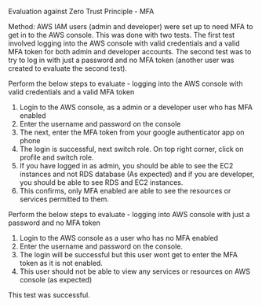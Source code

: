 Evaluation against Zero Trust Principle - MFA

Method: AWS IAM users (admin and developer) were set up to need MFA to get in to the AWS console. This was done with two tests. The first test involved logging into the AWS console with valid credentials and a valid MFA token for both admin and developer accounts. The second test was to try to log in with just a password and no MFA token (another user was created to evaluate the second test).

Perform the below steps to evaluate - logging into the AWS console with valid credentials and a valid MFA token 
1. Login to the AWS console, as a admin or a developer user who has MFA enabled
2. Enter the username and password on the console
3. The next, enter the MFA token from your google authenticator app on phone
4. The login is successful, next switch role. On top right corner, click on profile and switch role.
5. If you have logged in as admin, you should be able to see the EC2 instances and not RDS database (As expected) and if you are developer, you should be able to see RDS and EC2 instances.
6. This confirms, only MFA enabled are able to see the resources or services permitted to them.

Perform the below steps to evaluate - logging into AWS console with just a password and no MFA token 
1. Login to the AWS console as a user who has no MFA enabled
2. Enter the username and password on the console.
3. The login will be successful but this user wont get to enter the MFA token as it is not enabled.
4. This user should not be able to view any services or resources on AWS console (as expected)

This test was successful.
